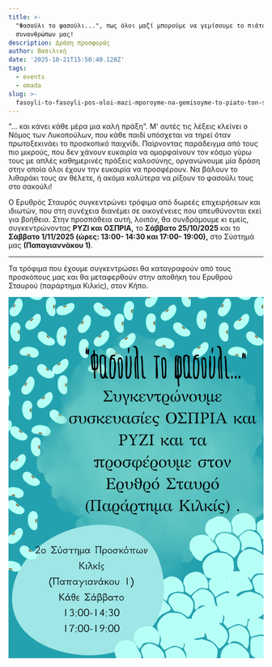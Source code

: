 ```yaml
---
title: >-
  "Φασούλι το φασούλι...", πως όλοι μαζί μπορούμε να γεμίσουμε το πιάτο των
  συνανθρώπων μας!
description: Δράση προσφοράς
author: Βασιλική
date: '2025-10-21T15:50:40.128Z'
tags:
  - events
  - omada
slug: >-
  fasoyli-to-fasoyli-pos-oloi-mazi-mporoyme-na-gemisoyme-to-piato-ton-synanthropon-mas
---
```

"... και κάνει κάθε μέρα μια καλή πράξη". Μ' αυτές τις λέξεις κλείνει ο Νόμος των Λυκοπούλων, που κάθε παιδί υπόσχεται να τηρεί όταν πρωτοξεκινάει το προσκοπικό παιχνίδι. Παίρνοντας παράδειγμα από τους πιο μικρούς, που δεν χάνουν ευκαιρία να ομορφαίνουν τον κόσμο γύρω τους με απλές καθημερινές πράξεις καλοσύνης, οργανώνουμε μία δράση στην οποία όλοι έχουν την ευκαιρία να προσφέρουν. Να βάλουν το λιθαράκι τους αν θέλετε, ή ακόμα καλύτερα να ρίξουν το φασούλι τους στο σακούλι!&#x20;

Ο Ερυθρός Σταυρός συγκεντρώνει τρόφιμα από δωρεές επιχειρήσεων και ιδιωτών, που στη συνέχεια διανέμει σε οικογένειες που απευθύνονται εκεί για βοήθεια. Στην προσπάθεια αυτή, λοιπόν, θα συνδράμουμε κι εμείς, συγκεντρώνοντας **ΡΥΖΙ και ΟΣΠΡΙΑ,** το **Σάββατο 25/10/2025** και το **Σάββατο 1/11/2025 (ώρες: 13:00- 14:30 και 17:00- 19:00),** στο Σύστημά μας **(Παπαγιαννάκου 1)**.

***

Τα τρόφιμα που έχουμε συγκεντρώσει θα καταγραφούν από τους προσκόπους μας και θα μεταφερθούν στην αποθήκη του Ερυθρού Σταυρού (παράρτημα Κιλκίς), στον Κήπο.

![](https://github.com/KDesp73/2osysthma/raw/refs/heads/main/public/content/blog/assets/fasoyli-to-fasoyli-png)
